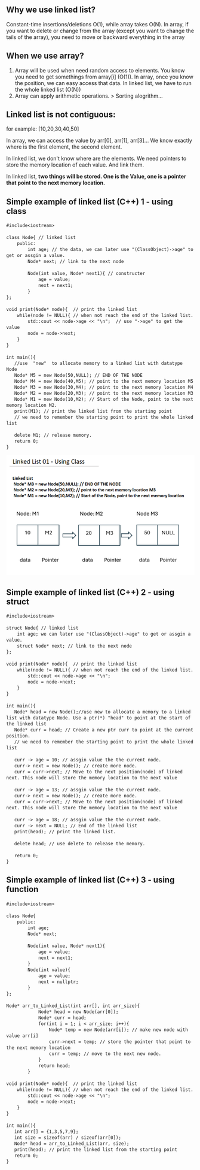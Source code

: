 ## Why we use linked list?
   Constant-time insertions/deletions O(1), while array takes O(N). In array, if you want to delete or change from the array (except you want to change the tails of the array),  you need to move or backward everything in the array
     
## When we use array?
  1. Array will be used when need random access to elements. You know you need to get somethings from array[i] (O(1)). In array, once you know the position, we can easy access that data. In linked list, we have to run the whole linked list (O(N))
  3. Array can apply arithmetic operations. > Sorting alogrithm...

## Linked list is not contiguous:
  for example: [10,20,30,40,50]
  
  In array, we can access the value by arr[0], arr[1], arr[3]...  We know exactly where is the first element, the second element.
  
  In linked list, we don't know where are the elements. We need pointers to store the memory location of each value. And link them.
  
  In linked list, <b> two things will be stored. One is the Value, one is a pointer that point to the next memory location. </b>


## Simple example of linked list (C++) 1 - using class
```
#include<iostream>

class Node{ // linked list
    public:
        int age; // the data, we can later use "(ClassObject)->age" to get or assgin a value.
        Node* next; // link to the next node
        
        Node(int value, Node* next1){ // constructer
            age = value;
            next = next1;
        }
};

void print(Node* node){  // print the linked list
    while(node != NULL){ // when not reach the end of the linked list.
        std::cout << node->age << "\n";  // use "->age" to get the value
        node = node->next;
    }
}

int main(){
   //use  "new"  to allocate memory to a linked list with datatype Node
   Node* M5 = new Node(50,NULL); // END OF THE NODE
   Node* M4 = new Node(40,M5); // point to the next memory location M5
   Node* M3 = new Node(30,M4); // point to the next memory location M4
   Node* M2 = new Node(20,M3); // point to the next memory location M3
   Node* M1 = new Node(10,M2); // Start of the Node, point to the next memory location M2.
   print(M1); // print the linked list from the starting point
   // we need to remember the starting point to print the whole linked list

   delete M1; // release memory.
   return 0;
}
```
<img src="https://github.com/Kuroko201/DSA-note/blob/main/Linked_List/pic/linked_List%20-%2001.png?raw=true" width="600px">

## Simple example of linked list (C++) 2 - using struct
```
#include<iostream>

struct Node{ // linked list
    int age; we can later use "(ClassObject)->age" to get or assgin a value.
    struct Node* next; // link to the next node
};

void print(Node* node){  // print the linked list
    while(node != NULL){ // when not reach the end of the linked list.
        std::cout << node->age << "\n";
        node = node->next;
    }
}

int main(){
   Node* head = new Node();//use new to allocate a memory to a linked list with datatype Node. Use a ptr(*) "head" to point at the start of the linked list
   Node* curr = head; // Create a new ptr curr to point at the current position. 
   // we need to remember the starting point to print the whole linked list

   curr -> age = 10; // assgin value the the current node.
   curr-> next = new Node(); // create more node.
   curr = curr->next; // Move to the next position(node) of linked next. This node will store the memory location to the next value
   
   curr -> age = 13; // assgin value the the current node.
   curr-> next = new Node(); // create more node.
   curr = curr->next; // Move to the next position(node) of linked next. This node will store the memory location to the next value
   
   curr -> age = 18; // assgin value the the current node.
   curr -> next = NULL; // End of the linked list
   print(head); // print the linked list.
   
   delete head; // use delete to release the memory.

   return 0;
}
```
## Simple example of linked list (C++) 3 - using function
```
#include<iostream>

class Node{
    public:
        int age;
        Node* next;
        
        Node(int value, Node* next1){
            age = value;
            next = next1;
        }
        Node(int value){
            age = value;
            next = nullptr;
        }
};

Node* arr_to_Linked_List(int arr[], int arr_size){
            Node* head = new Node(arr[0]);
            Node* curr = head;
            for(int i = 1; i < arr_size; i++){
                Node* temp = new Node(arr[i]); // make new node with value arr[i]
                curr->next = temp; // store the pointer that point to the next memory location
                curr = temp; // move to the next new node.
            }
            return head;
        }
        
void print(Node* node){  // print the linked list
    while(node != NULL){ // when not reach the end of the linked list.
        std::cout << node->age << "\n";
        node = node->next;
    }
}

int main(){
   int arr[] = {1,3,5,7,9};
   int size = sizeof(arr) / sizeof(arr[0]);
   Node* head = arr_to_Linked_List(arr, size);
   print(head); // print the linked list from the starting point
   return 0;
}
```
